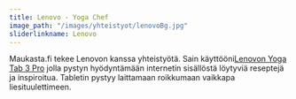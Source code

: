 ```yaml
---
title: Lenovo - Yoga Chef
image_path: "/images/yhteistyot/lenovoBg.jpg"
sliderlinkname: Lenovo
---
```


Maukasta.fi tekee Lenovon kanssa yhteistyötä. Sain käyttööni<a href="http://shop.lenovo.com/fi/fi/tablets/lenovo/yoga/yoga-tablet-3-pro-10/" target="_blank">Lenovon Yoga Tab 3 Pro</a> jolla pystyn hyödyntämään internetin sisällöstä löytyviä reseptejä ja inspiroitua. Tabletin pystyy laittamaan roikkumaan vaikkapa liesituulettimeen.